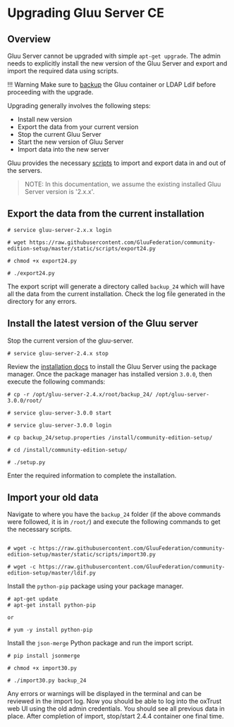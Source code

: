 # Upgrading Gluu Server CE
## Overview
Gluu Server cannot be upgraded with simple `apt-get upgrade`. The admin needs to explicitly install the new version of the Gluu Server and export and import the required data using scripts. 

!!! Warning
    Make sure to [backup](../operation/backup.md/) the Gluu container or LDAP Ldif before proceeding with the upgrade. 

Upgrading generally involves the following steps:   

* Install new version
* Export the data from your current version
* Stop the current Gluu Server
* Start the new version of Gluu Server
* Import data into the new server

Gluu provides the necessary [scripts](https://github.com/GluuFederation/community-edition-setup/tree/master/static/scripts) to import and export data in and out of the servers.

> NOTE: In this documentation, we assume the existing installed Gluu Server version is '2.x.x'. 

## Export the data from the current installation

```
# service gluu-server-2.x.x login

# wget https://raw.githubusercontent.com/GluuFederation/community-edition-setup/master/static/scripts/export24.py

# chmod +x export24.py

# ./export24.py
```

The export script will generate a directory called `backup_24` which will have all the data from the current installation. Check the log file generated in the directory for any errors.

## Install the latest version of the Gluu server

Stop the current version of the gluu-server.

```
# service gluu-server-2.4.x stop
```

Review the [installation docs](../installation-guide/install.md) to install the Gluu Server using the package manager. Once the package manager has installed version `3.0.0`, then execute the following commands:

```
# cp -r /opt/gluu-server-2.4.x/root/backup_24/ /opt/gluu-server-3.0.0/root/

# service gluu-server-3.0.0 start

# service gluu-server-3.0.0 login

# cp backup_24/setup.properties /install/community-edition-setup/

# cd /install/community-edition-setup/

# ./setup.py
```

Enter the required information to complete the installation.

## Import your old data

Navigate to where you have the `backup_24` folder (if the above commands were followed, it is in `/root/`) and execute the following commands to get the necessary scripts.

```

# wget -c https://raw.githubusercontent.com/GluuFederation/community-edition-setup/master/static/scripts/import30.py

# wget -c https://raw.githubusercontent.com/GluuFederation/community-edition-setup/master/ldif.py
```

Install the `python-pip` package using your package manager.

```
# apt-get update
# apt-get install python-pip

or

# yum -y install python-pip
```

Install the `json-merge` Python package and run the import script.

```
# pip install jsonmerge

# chmod +x import30.py

# ./import30.py backup_24
```

Any errors or warnings will be displayed in the terminal and can be reviewed in the import log. Now you should be able to log into the oxTrust web UI using the old admin credentials. You should see all previous data in place. After completion of import, stop/start 2.4.4 container one final time. 
